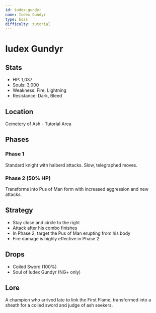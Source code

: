 ```yaml
---
id: iudex-gundyr
name: Iudex Gundyr
type: boss
difficulty: tutorial
---
```


# Iudex Gundyr

## Stats
- HP: 1,037
- Souls: 3,000
- Weakness: Fire, Lightning
- Resistance: Dark, Bleed

## Location
Cemetery of Ash - Tutorial Area

## Phases
### Phase 1
Standard knight with halberd attacks. Slow, telegraphed moves.

### Phase 2 (50% HP)
Transforms into Pus of Man form with increased aggression and new attacks.

## Strategy
- Stay close and circle to the right
- Attack after his combo finishes
- In Phase 2, target the Pus of Man erupting from his body
- Fire damage is highly effective in Phase 2

## Drops
- Coiled Sword (100%)
- Soul of Iudex Gundyr (NG+ only)

## Lore
A champion who arrived late to link the First Flame, transformed into a sheath for a coiled sword and judge of ash seekers.